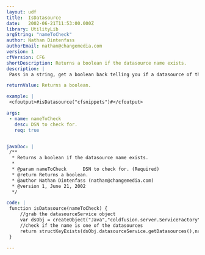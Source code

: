 ```yaml
---
layout: udf
title:  IsDatasource
date:   2002-06-21T11:53:00.000Z
library: UtilityLib
argString: "nameToCheck"
author: Nathan Dintenfass
authorEmail: nathan@changemedia.com
version: 1
cfVersion: CF6
shortDescription: Returns a boolean if the datasource name exists.
description: |
 Pass in a string, get a boolean back telling you if a datasource of that name exists.

returnValue: Returns a boolean.

example: |
 <cfoutput>#isDatasource("cfsnippets")#</cfoutput>

args:
 - name: nameToCheck
   desc: DSN to check for.
   req: true


javaDoc: |
 /**
  * Returns a boolean if the datasource name exists.
  * 
  * @param nameToCheck      DSN to check for. (Required)
  * @return Returns a boolean. 
  * @author Nathan Dintenfass (nathan@changemedia.com) 
  * @version 1, June 21, 2002 
  */

code: |
 function isDatasource(nameToCheck) {
     //grab the datasourceService object
     var dsObj = createObject("Java","coldfusion.server.ServiceFactory");
     //check if the name is one of the datasources
     return structKeyExists(dsObj.datasourceService.getDatasources(),nameToCheck);
 }

---
```


